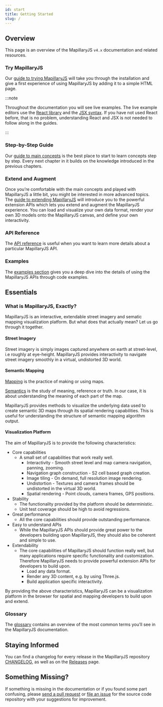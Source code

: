 ```yaml
---
id: start
title: Getting Started
slug: /
---
```


## Overview

This page is an overview of the MapillaryJS `v4.x` documentation and related resources.

### Try MapillaryJS

Our [guide to trying MapillaryJS](/docs/intro/try) will take you through the installation and give a first experience of using MapillaryJS by adding it to a simple HTML page.

:::note

Throughout the documentation you will see live examples. The live example editors use the [React library](https://reactjs.org/) and the [JSX syntax](https://reactjs.org/docs/introducing-jsx.html). If you have not used React before, that is no problem, understanding React and JSX is not needed to follow along in the guides.

:::

### Step-by-Step Guide

Our [guide to main concepts](/docs/guides) is the best place to start to learn concepts step by step. Every next chapter in it builds on the knowledge introduced in the previous chapters.

### Extend and Augment

Once you’re comfortable with the main concepts and played with MapillaryJS a little bit, you might be interested in more advanced topics. The [guide to extending MapillaryJS](/docs/extension/extend) will introduce you to the powerful extension APIs which lets you extend and augment the MapillaryJS experience. You can load and visualize your own data format, render your own 3D models onto the MapillaryJS canvas, and define your own interactivity.

### API Reference

The [API reference](/api) is useful when you want to learn more details about a particular MapillaryJS API.

### Examples

The [examples section](/examples) gives you a deep dive into the details of using the MapillaryJS APIs through code examples.

## Essentials

### What is MapillaryJS, Exactly?

MapillaryJS is an interactive, extendable street imagery and sematic mapping visualization platform. But what does that actually mean? Let us go through it together.

#### Street Imagery

Street imagery is simply images captured anywhere on earth at street-level, i.e roughly at eye-height. MapillaryJS provides interactivity to navigate street imagery smoothly in a virtual, undistorted 3D world.

#### Semantic Mapping

[Mapping](https://en.wikipedia.org/wiki/Cartography) is the practice of making or using maps.

[Semantics](https://en.wikipedia.org/wiki/Semantics) is the study of meaning, reference or truth. In our case, it is about understanding the meaning of each part of the map.

MapillaryJS provides methods to visualize the underlying data used to create semantic 3D maps through its spatial rendering capabilities. This is useful for understanding the structure of semantic mapping algorithm output.

#### Visualization Platform

The aim of MapillaryJS is to provide the following characteristics:

- Core capabilities
  - A small set of capabilities that work really well.
    - Interactivity - Smooth street level and map camera navigation, panning, zooming.
    - Navigation graph construction - S2 cell based graph creation.
    - Image tiling - On demand, full resolution image rendering.
    - Undistortion - Textures and camera frames should be undistorted in the virtual 3D world.
    - Spatial rendering - Point clouds, camera frames, GPS positions.
- Stability
  - The functionality provided by the platform should be deterministic.
  - Unit test coverage should be high to avoid regressions.
- Great performance
  - All the core capabilities should provide outstanding performance.
- Easy to understand APIs
  - While the MapillaryJS APIs should provide great power to the developers building upon MapillaryJS, they should also be coherent and simple to use.
- Extendability
  - The core capabilities of MapillaryJS should function really well, but many applications require specific functionality and customization. Therefore MapillaryJS needs to provide powerful extension APIs for developers to build upon.
    - Load any data format.
    - Render any 3D content, e.g. by using Three.js.
    - Build application specific interactivity.

By providing the above characteristics, MapillaryJS can be a visualization platform in the browser for spatial and mapping developers to build upon and extend.

### Glossary

The [glossary](/docs/intro/glossary) contains an overview of the most common terms you’ll see in the MapillaryJS documentation.

## Staying Informed

You can find a changelog for every release in the MapillaryJS repository [CHANGELOG](https://github.com/mapillary/mapillary-js/blob/main/CHANGELOG.md), as well as on the [Releases](https://github.com/mapillary/mapillary-js/releases) page.

## Something Missing?

If something is missing in the documentation or if you found some part confusing, please [send a pull request](https://github.com/mapillary/mapillary-js/blob/main/.github/CONTRIBUTING.md#sending-a-pull-request) or [file an issue](https://github.com/mapillary/mapillary-js/issues/new) for the source code repository with your suggestions for improvement.
